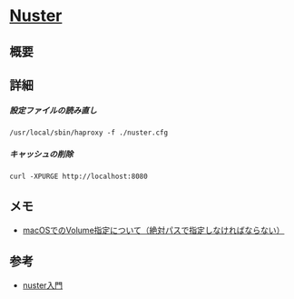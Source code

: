 [Nuster](https://github.com/jiangwenyuan/nuster)
===

## 概要


## 詳細

##### 設定ファイルの読み直し

```
/usr/local/sbin/haproxy -f ./nuster.cfg 
```



##### キャッシュの削除

```docker
curl -XPURGE http://localhost:8080
```


## メモ
 - [macOSでのVolume指定について（絶対パスで指定しなければならない）](https://docs.docker.com/docker-for-mac/osxfs/#namespaces)

## 参考
 - [nuster入門](https://qiita.com/kbe/items/d366d7a387de3d18fb96)